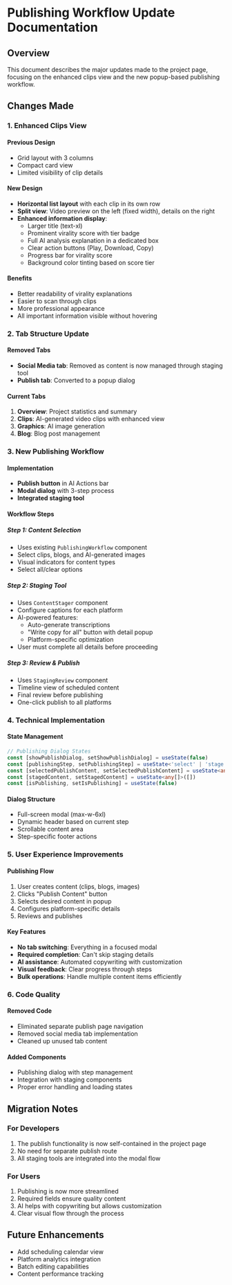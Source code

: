 # Publishing Workflow Update Documentation

## Overview
This document describes the major updates made to the project page, focusing on the enhanced clips view and the new popup-based publishing workflow.

## Changes Made

### 1. Enhanced Clips View

#### Previous Design
- Grid layout with 3 columns
- Compact card view
- Limited visibility of clip details

#### New Design
- **Horizontal list layout** with each clip in its own row
- **Split view**: Video preview on the left (fixed width), details on the right
- **Enhanced information display**:
  - Larger title (text-xl)
  - Prominent virality score with tier badge
  - Full AI analysis explanation in a dedicated box
  - Clear action buttons (Play, Download, Copy)
  - Progress bar for virality score
  - Background color tinting based on score tier

#### Benefits
- Better readability of virality explanations
- Easier to scan through clips
- More professional appearance
- All important information visible without hovering

### 2. Tab Structure Update

#### Removed Tabs
- **Social Media tab**: Removed as content is now managed through staging tool
- **Publish tab**: Converted to a popup dialog

#### Current Tabs
1. **Overview**: Project statistics and summary
2. **Clips**: AI-generated video clips with enhanced view
3. **Graphics**: AI image generation
4. **Blog**: Blog post management

### 3. New Publishing Workflow

#### Implementation
- **Publish button** in AI Actions bar
- **Modal dialog** with 3-step process
- **Integrated staging tool**

#### Workflow Steps

##### Step 1: Content Selection
- Uses existing `PublishingWorkflow` component
- Select clips, blogs, and AI-generated images
- Visual indicators for content types
- Select all/clear options

##### Step 2: Staging Tool
- Uses `ContentStager` component
- Configure captions for each platform
- AI-powered features:
  - Auto-generate transcriptions
  - "Write copy for all" button with detail popup
  - Platform-specific optimization
- User must complete all details before proceeding

##### Step 3: Review & Publish
- Uses `StagingReview` component
- Timeline view of scheduled content
- Final review before publishing
- One-click publish to all platforms

### 4. Technical Implementation

#### State Management
```typescript
// Publishing Dialog States
const [showPublishDialog, setShowPublishDialog] = useState(false)
const [publishingStep, setPublishingStep] = useState<'select' | 'stage' | 'review'>('select')
const [selectedPublishContent, setSelectedPublishContent] = useState<any[]>([])
const [stagedContent, setStagedContent] = useState<any[]>([])
const [isPublishing, setIsPublishing] = useState(false)
```

#### Dialog Structure
- Full-screen modal (max-w-6xl)
- Dynamic header based on current step
- Scrollable content area
- Step-specific footer actions

### 5. User Experience Improvements

#### Publishing Flow
1. User creates content (clips, blogs, images)
2. Clicks "Publish Content" button
3. Selects desired content in popup
4. Configures platform-specific details
5. Reviews and publishes

#### Key Features
- **No tab switching**: Everything in a focused modal
- **Required completion**: Can't skip staging details
- **AI assistance**: Automated copywriting with customization
- **Visual feedback**: Clear progress through steps
- **Bulk operations**: Handle multiple content items efficiently

### 6. Code Quality

#### Removed Code
- Eliminated separate publish page navigation
- Removed social media tab implementation
- Cleaned up unused tab content

#### Added Components
- Publishing dialog with step management
- Integration with staging components
- Proper error handling and loading states

## Migration Notes

### For Developers
1. The publish functionality is now self-contained in the project page
2. No need for separate publish route
3. All staging tools are integrated into the modal flow

### For Users
1. Publishing is now more streamlined
2. Required fields ensure quality content
3. AI helps with copywriting but allows customization
4. Clear visual flow through the process

## Future Enhancements
- Add scheduling calendar view
- Platform analytics integration
- Batch editing capabilities
- Content performance tracking 
